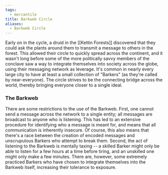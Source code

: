 ```yaml
---
tags:
  - mercantile
title: Barkweb Circle
aliases:
  - Barkweb Circle
---
```


Early on in the cycle, a druid in the [[Kettin Forests]] discovered that they could ask the plants around them to transmit a message to others in the forest. This allowed their circle to quickly spread across the continent, and it wasn't long before some of the more politically savvy members of the conclave saw a way to integrate themselves into society across the globe, using their messaging network as leverage. It's common in nearly every large city to have at least a small collection of "Barkers" (as they're called by near-everyone). The circle strives to be the connecting bridge across the world, thereby bringing everyone closer to a single ideal.

### The Barkweb

There are some restrictions to the use of the Barkweb. First, one cannot send a message across the network to a single entity; all messages are broadcast to anyone who is listening. This has led to an extensive procedure for identifying who a message is meant for, and means that all communication is inherently insecure. Of course, this also means that there's a race between the creation of encoded messages and unscrupulous Barkers who attempt to break them. Second, the act of listening to the Barkweb is mentally taxing -- a skilled Barker might only be able to listen for a few hours at a time before tiring, and an unskilled one might only make a few minutes. There are, however, some extremely practiced Barkers who have chosen to integrate themselves into the Barkweb itself, increasing their tolerance to exposure.
